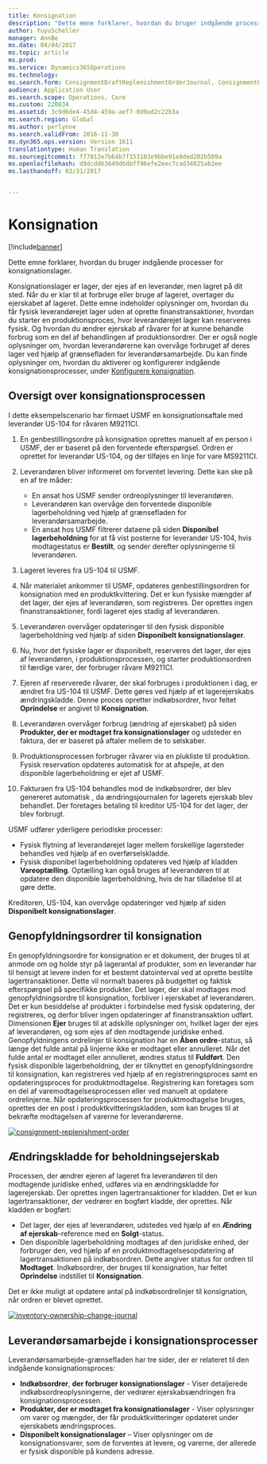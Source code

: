 ```yaml
---
title: Konsignation
description: "Dette emne forklarer, hvordan du bruger indgående processer for konsignationslager."
author: YuyuScheller
manager: AnnBe
ms.date: 04/04/2017
ms.topic: article
ms.prod: 
ms.service: Dynamics365Operations
ms.technology: 
ms.search.form: ConsignmentDraftReplenishmentOrderJournal, ConsignmentProductReceiptLines, ConsignmentReplenishmentOrder, ConsignmentVendorPortalOnHand, InventJournalOwnershipChange, InventOnHandItemListPage, PurchTable, PurchVendorPortalConfirmedOrders
audience: Application User
ms.search.scope: Operations, Core
ms.custom: 220834
ms.assetid: 3c9d6de4-45d4-459a-aef7-0d9ad2c22b3a
ms.search.region: Global
ms.author: perlynne
ms.search.validFrom: 2016-11-30
ms.dyn365.ops.version: Version 1611
translationtype: Human Translation
ms.sourcegitcommit: f77012e7b64b7f153103e9bbe91e8ded202b509a
ms.openlocfilehash: d9dcdd63649d6dbff96efe2eec7cad34025ab2ee
ms.lasthandoff: 03/31/2017


---
```


# <a name="consignment"></a>Konsignation

[!include[banner](../includes/banner.md)]


Dette emne forklarer, hvordan du bruger indgående processer for konsignationslager.

Konsignationslager er lager, der ejes af en leverandør, men lagret på dit sted. Når du er klar til at forbruge eller bruge af lageret, overtager du ejerskabet af lageret. Dette emne indeholder oplysninger om, hvordan du får fysisk leverandørejet lager uden at oprette finanstransaktioner, hvordan du starter en produktionsproces, hvor leverandørejet lager kan reserveres fysisk. Og hvordan du ændrer ejerskab af råvarer for at kunne behandle forbrug som en del af behandlingen af produktionsordrer. Der er også nogle oplysninger om, hvordan leverandørerne kan overvåge forbruget af deres lager ved hjælp af grænsefladen for leverandørsamarbejde. Du kan finde oplysninger om, hvordan du aktiverer og konfigurerer indgående konsignationsprocesser, under [Konfigurere konsignation](set-up-consignment.md).

## <a name="overview-of-the-consignment-process"></a>Oversigt over konsignationsprocessen
I dette eksempelscenario har firmaet USMF en konsignationsaftale med leverandør US-104 for råvaren M9211CI.

1.  En genbestillingsordre på konsignation oprettes manuelt af en person i USMF, der er baseret på den forventede efterspørgsel. Ordren er oprettet for leverandør US-104, og der tilføjes en linje for vare MS9211CI.
2.  Leverandøren bliver informeret om forventet levering. Dette kan ske på en af tre måder:
    -   En ansat hos USMF sender ordreoplysninger til leverandøren.
    -   Leverandøren kan overvåge den forventede disponible lagerbeholdning ved hjælp af grænsefladen for leverandørsamarbejde.
    -   En ansat hos USMF filtrerer dataene på siden **Disponibel lagerbeholdning** for at få vist posterne for leverandør US-104, hvis modtagestatus er **Bestilt**, og sender derefter oplysningerne til leverandøren.

3.  Lageret leveres fra US-104 til USMF.
4.  Når materialet ankommer til USMF, opdateres genbestillingsordren for konsignation med en produktkvittering. Det er kun fysiske mængder af det lager, der ejes af leverandøren, som registreres. Der oprettes ingen finanstransaktioner, fordi lageret ejes stadig af leverandøren.
5.  Leverandøren overvåger opdateringer til den fysisk disponible lagerbeholdning ved hjælp af siden **Disponibelt konsignationslager**.
6.  Nu, hvor det fysiske lager er disponibelt, reserveres det lager, der ejes af leverandøren, i produktionsprocessen, og starter produktionsordren til færdige varer, der forbruger råvare M9211CI.
7.  Ejeren af reserverede råvarer, der skal forbruges i produktionen i dag, er ændret fra US-104 til USMF. Dette gøres ved hjælp af et lagerejerskabs ændringskladde. Denne proces opretter indkøbsordrer, hvor feltet **Oprindelse** er angivet til **Konsignation**.
8.  Leverandøren overvåger forbrug (ændring af ejerskabet) på siden **Produkter, der er modtaget fra konsignationslager** og udsteder en faktura, der er baseret på aftaler mellem de to selskaber.
9.  Produktionsprocessen forbruger råvarer via en plukliste til produktion. Fysisk reservation opdateres automatisk for at afspejle, at den disponible lagerbeholdning er ejet af USMF.
10. Fakturaen fra US-104 behandles mod de indkøbsordrer, der blev genereret automatisk , da ændringsjournalen for lagerets ejerskab blev behandlet. Der foretages betaling til kreditor US-104 for det lager, der blev forbrugt.

USMF udfører yderligere periodiske processer:

-   Fysisk flytning af leverandørejet lager mellem forskellige lagersteder behandles ved hjælp af en overførselskladde.
-   Fysisk disponibel lagerbeholdning opdateres ved hjælp af kladden **Vareoptælling**. Optælling kan også bruges af leverandøren til at opdatere den disponible lagerbeholdning, hvis de har tilladelse til at gøre dette.

Kreditoren, US-104, kan overvåge opdateringer ved hjælp af siden **Disponibelt konsignationslager**.

## <a name="consignment-replenishment-orders"></a>Genopfyldningsordrer til konsignation
En genopfyldningsordre for konsignation er et dokument, der bruges til at anmode om og holde styr på lagerantal af produkter, som en leverandør har til hensigt at levere inden for et bestemt datointerval ved at oprette bestilte lagertransaktioner. Dette vil normalt baseres på budgettet og faktisk efterspørgsel på specifikke produkter. Det lager, der skal modtages mod genopfyldningsordre til konsignation, forbliver i ejerskabet af leverandøren. Det er kun besiddelse af produkter i forbindelse med fysisk opdatering, der registreres, og derfor bliver ingen opdateringer af finanstransaktion udført. Dimensionen **Ejer** bruges til at adskille oplysninger om, hvilket lager der ejes af leverandøren, og som ejes af den modtagende juridiske enhed. Genopfyldningens ordrelinjer til konsignation har en **Åben ordre**-status, så længe det fulde antal på linjerne ikke er modtaget eller annulleret. Når det fulde antal er modtaget eller annulleret, ændres status til **Fuldført**. Den fysisk disponible lagerbeholdning, der er tilknyttet en genopfyldningsordre til konsignation, kan registreres ved hjælp af en registreringsproces samt en opdateringsproces for produktmodtagelse. Registrering kan foretages som en del af varemodtagelsesprocessen eller ved manuelt at opdatere ordrelinjerne. Når opdateringsprocessen for produktmodtagelse bruges, oprettes der en post i produktkvitteringskladden, som kan bruges til at bekræfte modtagelsen af varerne for leverandørerne. 

[![consignment-replenishment-order](./media/consignment-replenishment-order.png)](./media/consignment-replenishment-order.png)

## <a name="inventory-ownership-change-journal"></a>Ændringskladde for beholdningsejerskab
Processen, der ændrer ejeren af lageret fra leverandøren til den modtagende juridiske enhed, udføres via en ændringskladde for lagerejerskab. Der oprettes ingen lagertransaktioner for kladden. Det er kun lagertransaktioner, der vedrører en bogført kladde, der oprettes. Når kladden er bogført:

-   Det lager, der ejes af leverandøren, udstedes ved hjælp af en **Ændring af ejerskab**-reference med en **Solgt**-status.
-   Den disponible lagerbeholdning modtages af den juridiske enhed, der forbruger den, ved hjælp af en produktmodtagelsesopdatering af lagertransaktionen på indkøbsordren. Dette angiver status for ordren til **Modtaget**. Indkøbsordrer, der bruges til konsignation, har feltet **Oprindelse** indstillet til **Konsignation**.

Det er ikke muligt at opdatere antal på indkøbsordrelinjer til konsignation, når ordren er blevet oprettet. 

[![inventory-ownership-change-journal](./media/inventory-ownership-change-journal.png)](./media/inventory-ownership-change-journal.png)

## <a name="vendor-collaboration-in-consignment-processes"></a>Leverandørsamarbejde i konsignationsprocesser
Leverandørsamarbejde-grænsefladen har tre sider, der er relateret til den indgående konsignationsproces:

-   **Indkøbsordrer**, **der forbruger konsignationslager** - Viser detaljerede indkøbsordreoplysningerne, der vedrører ejerskabsændringen fra konsignationsprocessen.
-   **Produkter, der er modtaget fra konsignationslager** - Viser oplysninger om varer og mængder, der får produktkvitteringer opdateret under ejerskabets ændringsproces.
-   **Disponibelt konsignationslager** – Viser oplysninger om de konsignationsvarer, som de forventes at levere, og varerne, der allerede er fysisk disponible på kundens adresse.






